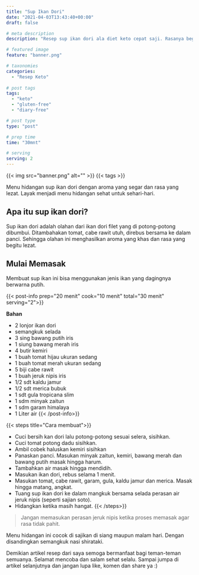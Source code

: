 ```yaml
---
title: "Sup Ikan Dori"
date: "2021-04-03T13:43:40+00:00"
draft: false

# meta description
description: "Resep sup ikan dori ala diet keto cepat saji. Rasanya begitu segar sanggat menggugah selera."

# featured image
feature: "banner.png"

# taxonomies
categories:
  - "Resep Keto"
  
# post tags
tags:
  - "keto"
  - "gluten-free"
  - "diary-free"

# post type
type: "post"

# prep time
time: "30mnt"

# serving
serving: 2
---
```


{{< img src="banner.png" alt="" >}}
{{< tags >}}

Menu hidangan sup ikan dori dengan aroma yang segar dan rasa yang lezat. Layak menjadi menu hidangan sehat untuk sehari-hari.

## Apa itu sup ikan dori?

Sup ikan dori adalah olahan dari ikan dori filet yang di potong-potong dibumbui. Ditambahakan tomat, cabe rawit utuh, direbus bersama ke dalam panci. Sehingga olahan ini menghasilkan aroma yang khas dan rasa yang begitu lezat.

## Mulai Memasak

Membuat sup ikan ini bisa menggunakan jenis ikan yang dagingnya berwarna putih. 

{{< post-info prep="20 menit" cook="10 menit" total="30 menit" serving="2">}}

__Bahan__

- 2 lonjor ikan dori
- semangkuk selada
- 3 sing bawang putih iris
- 1 siung bawang merah iris
- 4 butir kemiri
- 1 buah tomat hijau ukuran sedang
- 1 buah tomat merah ukuran sedang
- 5 biji cabe rawit
- 1 buah jeruk nipis iris
- 1/2 sdt kaldu jamur
- 1/2 sdt merica bubuk
- 1 sdt gula tropicana slim
- 1 sdm minyak zaitun
- 1 sdm garam himalaya
- 1 Liter air
{{< /post-info>}}

{{< steps title="Cara membuat">}}
- Cuci bersih kan dori lalu potong-potong sesuai selera, sisihkan.
- Cuci tomat potong dadu sisihkan.
- Ambil cobek haluskan kemiri sisihkan
- Panaskan panci. Masukan minyak zaitun, kemiri, bawang merah dan bawang putih masak hingga harum.
- Tambahkan air masak hingga mendidih.
- Masukan ikan dori, rebus selama 1 menit.
- Masukan tomat, cabe rawit, garam, gula, kaldu jamur dan merica. Masak hingga matang, angkat.
- Tuang sup ikan dori ke dalam mangkuk bersama selada perasan air jeruk nipis (seperti sajian soto).
- Hidangkan ketika masih hangat.
{{< /steps>}}

>Jangan memasukan perasan jeruk nipis ketika proses memasak agar rasa tidak pahit.

Menu hidangan ini cocok di sajikan di siang maupun malam hari. Dengan disandingkan semangkuk nasi shirataki.

Demikian artikel resep dari saya semoga bermanfaat bagi teman-teman semuanya. Selamat mencoba dan salam sehat selalu. Sampai jumpa di artikel selanjutnya dan jangan lupa like, komen dan share ya :)